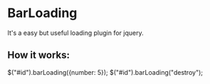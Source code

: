 BarLoading
=
It's a easy but useful loading plugin for jquery.

How it works:
-
$("#id").barLoading({number: 5});
$("#id").barLoading("destroy");